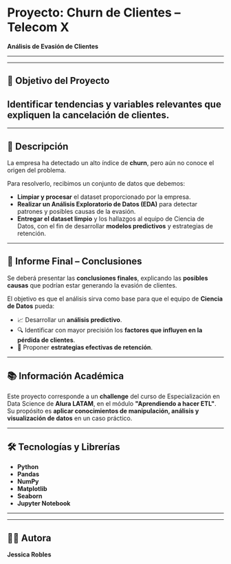 # Proyecto: **Churn de Clientes – Telecom X**  
**Análisis de Evasión de Clientes**

---
---
## 🎯 Objetivo del Proyecto
 **Identificar tendencias y variables relevantes** que expliquen la cancelación de clientes.
---
---

## 📌 Descripción

La empresa ha detectado un alto índice de **churn**, pero aún no conoce el origen del problema.  

Para resolverlo, recibimos un conjunto de datos que debemos:  

- **Limpiar y procesar** el dataset proporcionado por la empresa.  
- **Realizar un Análisis Exploratorio de Datos (EDA)** para detectar patrones y posibles causas de la evasión.  
- **Entregar el dataset limpio** y los hallazgos al equipo de Ciencia de Datos, con el fin de desarrollar **modelos predictivos** y estrategias de retención. 

---

## 📄 Informe Final – Conclusiones

Se deberá presentar las **conclusiones finales**, explicando las **posibles causas** que podrían estar generando la evasión de clientes.  

El objetivo es que el análisis sirva como base para que el equipo de **Ciencia de Datos** pueda:  

- 📈 Desarrollar un **análisis predictivo**.  
- 🔍 Identificar con mayor precisión los **factores que influyen en la pérdida de clientes**.  
- 🎯 Proponer **estrategias efectivas de retención**.  

---

## 📚 Información Académica
Este proyecto corresponde a un **challenge** del curso de Especialización en Data Science de **Alura LATAM**, en el módulo **"Aprendiendo a hacer ETL"**.  
Su propósito es **aplicar conocimientos de manipulación, análisis y visualización de datos** en un caso práctico.

---

## 🛠 Tecnologías y Librerías
- **Python**  
- **Pandas**
-  **NumPy**  
- **Matplotlib**
-  **Seaborn**  
- **Jupyter Notebook**

---
---

## 👩‍💻 Autora

**Jessica Robles**
